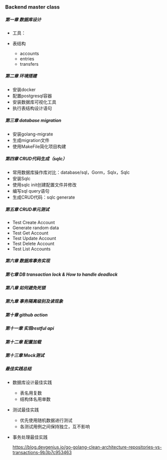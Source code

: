 ### Backend master class



##### 第一章 数据库设计

- 工具：

  [dbdigram.io]: https://dbdiagram.io

- 表结构

  - accounts
  - entries
  - transfers

##### 第二章 环境搭建

- 安装docker
- 配置postgresql容器
- 安装数据库可视化工具
- 执行表结构设计语句

##### 第三章 database migration

- 安装golang-migrate
- 生成migration文件
- 使用MakeFile简化项目构建

##### 第四章 CRUD代码生成（sqlc）

- 常用数据库操作库对比：database/sql，Gorm，Sqlx，Sqlc
- 安装Sqlc
- 使用sqlc init创建配置文件并修改
- 编写sql query语句
- 生成CRUD代码：sqlc generate

##### 第五章 CRUD单元测试

- Test Create Account
- Generate random data
- Test Get Account
- Test Update Account
- Test Delete Account
- Test List Accounts

##### 第六章 数据库事务实现

##### 第七章 DB transaction lock & How to handle deadlock

##### 第八章 如何避免死锁

##### 第九章 事务隔离级别及读现象

##### 第十章 github action

##### 第十一章 实现restful api

##### 第十二章 配置加载

##### 第十三章 Mock测试





##### 最佳实践总结

- 数据库设计最佳实践
  - 表名用复数
  - 结构体名用单数
- 测试最佳实践
  - 优先使用随机数据进行测试
  - 各测试用例之间保持独立，互不影响

- 事务处理最佳实践

  https://blog.devgenius.io/go-golang-clean-architecture-repositories-vs-transactions-9b3b7c953463